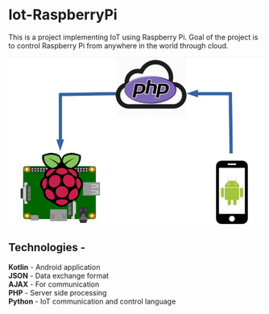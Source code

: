 # Iot-RaspberryPi

This is a project implementing IoT using Raspberry Pi. Goal of the project is to control Raspberry Pi from anywhere in the world through cloud.

<img src="Images/git.png" alt="Image of Concept"/>

## Technologies - <br>
**Kotlin** - Android application<br>
**JSON** - Data exchange format<br>
**AJAX** - For communication<br>
**PHP** - Server side processing<br>
**Python** - IoT communication and control language<br>
